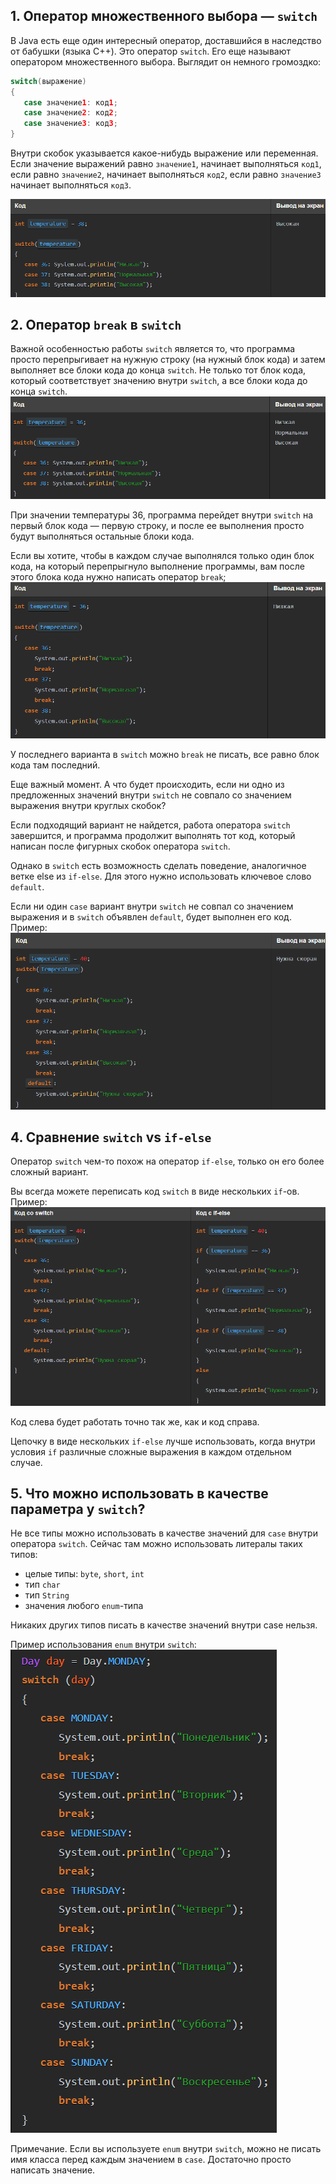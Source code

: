 ## 1. Оператор множественного выбора — `switch`
В Java есть еще один интересный оператор, доставшийся в наследство от бабушки (языка C++). Это оператор `switch`. Его еще называют оператором множественного выбора. Выглядит он немного громоздко:

```java
switch(выражение)
{
   case значение1: код1;
   case значение2: код2;
   case значение3: код3;
}
```

Внутри скобок указывается какое-нибудь выражение или переменная. Если значение выражений равно `значение1`, начинает выполняться `код1`, если равно `значение2`, начинает выполняться `код2`, если равно `значение3` начинает выполняться `код3`.

![Pasted image 20230923095550.png](..%2Fimg%2Flevel14%2FPasted%20image%2020230923095550.png)

## 2. Оператор `break` в `switch`

Важной особенностью работы `switch` является то, что программа просто перепрыгивает на нужную строку (на нужный блок кода) и затем выполняет все блоки кода до конца `switch`. Не только тот блок кода, который соответствует значению внутри `switch`, а все блоки кода до конца `switch`.
![Pasted image 20230923095633.png](..%2Fimg%2Flevel14%2FPasted%20image%2020230923095633.png)


При значении температуры 36, программа перейдет внутри `switch` на первый блок кода — первую строку, и после ее выполнения просто будут выполняться остальные блоки кода.

Если вы хотите, чтобы в каждом случае выполнялся только один блок кода, на который перепрыгнуло выполнение программы, вам после этого блока кода нужно написать оператор `break`;
![Pasted image 20230923095702.png](..%2Fimg%2Flevel14%2FPasted%20image%2020230923095702.png)

У последнего варианта в `switch` можно `break` не писать, все равно блок кода там последний.

Еще важный момент. А что будет происходить, если ни одно из предложенных значений внутри `switch` не совпало со значением выражения внутри круглых скобок?

Если подходящий вариант не найдется, работа оператора `switch` завершится, и программа продолжит выполнять тот код, который написан после фигурных скобок оператора `switch`.

Однако в `switch` есть возможность сделать поведение, аналогичное ветке else из `if-else`. Для этого нужно использовать ключевое слово `default`.

Если ни один `case` вариант внутри `switch` не совпал со значением выражения и в `switch` объявлен `default`, будет выполнен его код. Пример:
![Pasted image 20230923095748.png](..%2Fimg%2Flevel14%2FPasted%20image%2020230923095748.png)


## 4. Сравнение `switch` vs `if-else`

Оператор `switch` чем-то похож на оператор `if-else`, только он его более сложный вариант.

Вы всегда можете переписать код `switch` в виде нескольких `if`-ов. Пример:
![Pasted image 20230923095831.png](..%2Fimg%2Flevel14%2FPasted%20image%2020230923095831.png)


Код слева будет работать точно так же, как и код справа.

Цепочку в виде нескольких `if-else` лучше использовать, когда внутри условия `if` различные сложные выражения в каждом отдельном случае.

## 5. Что можно использовать в качестве параметра у `switch`?

Не все типы можно использовать в качестве значений для `case` внутри оператора `switch`. Сейчас там можно использовать литералы таких типов:

- целые типы: `byte`, `short`, `int`
- тип `char`
- тип `String`
- значения любого `enum`-типа

Никаких других типов писать в качестве значений внутри case нельзя.

Пример использования `enum` внутри `switch`:
![Pasted image 20230923095951.png](..%2Fimg%2Flevel14%2FPasted%20image%2020230923095951.png)

Примечание. Если вы используете `enum` внутри `switch`, можно не писать имя класса перед каждым значением в `case`. Достаточно просто написать значение.